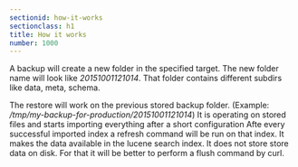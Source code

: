 ```yaml
---
sectionid: how-it-works
sectionclass: h1
title: How it works
number: 1000
---
```

A backup will create a new folder in the specified target. The new folder name will look like *20151001121014*.
That folder contains different subdirs like data, meta, schema.

The restore will work on the previous stored backup folder. (Example: */tmp/my-backup-for-production/20151001121014*)
It is operating on stored files and starts importing everything after a short configuration
Afte every successful imported index a refresh command will be run on that index.
It makes the data available in the lucene search index. It does not store store data on disk. For that it will be better to perform a flush command by curl.
